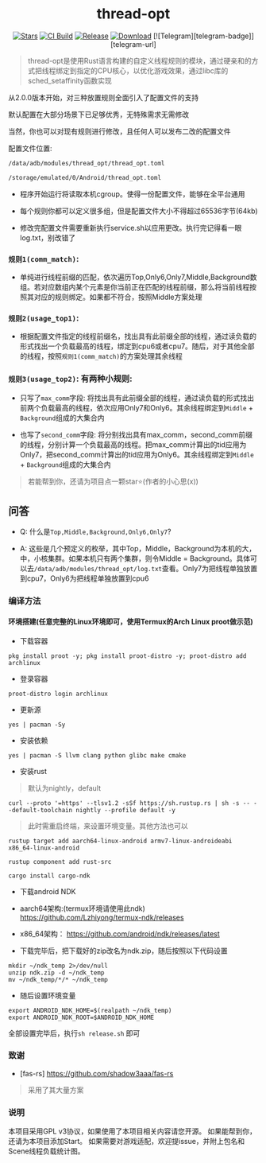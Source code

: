 <div align="center">

# **thread-opt**

[![Stars][stars-badge]][stars-url]
[![CI Build][ci-badge]][ci-url]
[![Release][release-badge]][release-url]
[![Download][download-badge]][download-url]
[![Telegram][telegram-badge]][telegram-url]

</div>


> thread-opt是使用Rust语言构建的自定义线程规则的模块，通过硬亲和的方式把线程绑定到指定的CPU核心，以优化游戏效果，通过libc库的sched_setaffinity函数实现

[stars-badge]: https://img.shields.io/github/stars/reigadegr/thread-opt?style=for-the-badge&logo=github
[stars-url]: https://github.com/reigadegr/thread-opt
[ci-badge]: https://img.shields.io/github/actions/workflow/status/reigadegr/thread-opt/ci.yml?style=for-the-badge&label=CI%20Build&logo=githubactions
[ci-url]: https://github.com/reigadegr/thread-opt/actions/workflows/ci.yml
[release-badge]: https://img.shields.io/github/v/release/reigadegr/thread-opt?style=for-the-badge&logo=rust
[release-url]: https://github.com/reigadegr/thread-opt/releases/latest
[download-badge]: https://img.shields.io/github/downloads/reigadegr/thread-opt/total?style=for-the-badge
[download-url]: https://github.com/reigadegr/thread-opt/releases/latest

从2.0.0版本开始，对三种放置规则全面引入了配置文件的支持

默认配置在大部分场景下已足够优秀，无特殊需求无需修改

当然，你也可以对现有规则进行修改，且任何人可以发布二改的配置文件

配置文件位置: 
```txt
/data/adb/modules/thread_opt/thread_opt.toml
```

```txt
/storage/emulated/0/Android/thread_opt.toml
```

- 程序开始运行将读取本机cgroup。使得一份配置文件，能够在全平台通用

- 每个规则你都可以定义很多组，但是配置文件大小不得超过65536字节(64kb)

- 修改完配置文件需要重新执行service.sh以应用更改。执行完记得看一眼log.txt，别改错了

### `规则1(comm_match)`: 
- 单纯进行线程前缀的匹配，依次遍历Top,Only6,Only7,Middle,Background数组。若对应数组内某个元素是你当前正在匹配的线程前缀，那么将当前线程按照其对应的规则绑定。如果都不符合，按照Middle方案处理

### `规则2(usage_top1)`: 
- 根据配置文件指定的线程前缀名，找出具有此前缀全部的线程，通过读负载的形式找出一个负载最高的线程，绑定到cpu6或者cpu7。随后，对于其他全部的线程，按照`规则1(comm_match)`的方案处理其余线程

### `规则3(usage_top2)`: 有两种小规则:
- 只写了`max_comm`字段: 将找出具有此前缀全部的线程，通过读负载的形式找出前两个负载最高的线程，依次应用Only7和Only6。其余线程绑定到`Middle` + `Background`组成的大集合内

- 也写了`second_comm`字段: 将分别找出具有max_comm，second_comm前缀的线程，分别计算一个负载最高的线程。把max_comm计算出的tid应用为Only7，把second_comm计算出的tid应用为Only6。其余线程绑定到`Middle` + `Background`组成的大集合内

> 若能帮到你，还请为项目点一颗star⭐(作者的小心思(x))

## 问答
- Q: 什么是`Top,Middle,Background,Only6,Only7`?

- A: 这些是几个预定义的枚举，其中Top，Middle，Background为本机的大，中，小核集群。如果本机只有两个集群，则令Middle = Background。具体可以去`/data/adb/modules/thread_opt/log.txt`查看。Only7为把线程单独放置到cpu7，Only6为把线程单独放置到cpu6

### 编译方法
#### 环境搭建(任意完整的Linux环境即可，使用Termux的Arch Linux proot做示范)
- 下载容器
```shell
pkg install proot -y; pkg install proot-distro -y; proot-distro add archlinux
```

- 登录容器

```shell
proot-distro login archlinux
```

- 更新源

```shell
yes | pacman -Sy
```

- 安装依赖
```shell
yes | pacman -S llvm clang python glibc make cmake
```

- 安装rust
> 默认为nightly，default

```shell
curl --proto '=https' --tlsv1.2 -sSf https://sh.rustup.rs | sh -s -- --default-toolchain nightly --profile default -y
```
> 此时需重启终端，来设置环境变量。其他方法也可以

```shell
rustup target add aarch64-linux-android armv7-linux-androideabi x86_64-linux-android

rustup component add rust-src

cargo install cargo-ndk
```

- 下载android NDK
- aarch64架构:(termux环境请使用此ndk)
  https://github.com/Lzhiyong/termux-ndk/releases

- x86_64架构：
  https://github.com/android/ndk/releases/latest

- 下载完毕后，把下载好的zip改名为ndk.zip，随后按照以下代码设置
```shell
mkdir ~/ndk_temp 2>/dev/null
unzip ndk.zip -d ~/ndk_temp
mv ~/ndk_temp/*/* ~/ndk_temp
```
- 随后设置环境变量
```shell
export ANDROID_NDK_HOME=$(realpath ~/ndk_temp)
export ANDROID_NDK_ROOT=$ANDROID_NDK_HOME
```
全部设置完毕后，执行`sh release.sh` 即可

### 致谢
- [fas-rs] https://github.com/shadow3aaa/fas-rs

> 采用了其大量方案

### 说明
本项目采用GPL v3协议，如果使用了本项目相关内容请您开源。
如果能帮到你，还请为本项目添加Start。
如果需要对游戏适配，欢迎提issue，并附上包名和Scene线程负载统计图。
